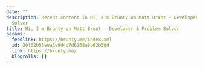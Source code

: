 ```yaml
---
date: ""
description: Recent content in Hi, I'm Brunty on Matt Brunt - Developer & Problem
  Solver
title: Hi, I'm Brunty on Matt Brunt - Developer & Problem Solver
params:
  feedlink: https://brunty.me/index.xml
  id: 20f62b55eea3e9d4d7d6268a8b62b3dd
  link: https://brunty.me/
  blogrolls: []
---
```

